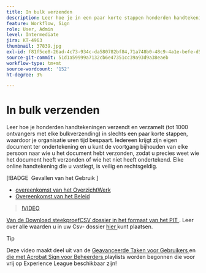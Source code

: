 ```yaml
---
title: In bulk verzenden
description: Leer hoe je in een paar korte stappen honderden handtekeningen tegelijk verzamelt voor elk document
feature: Workflow, Sign
role: User, Admin
level: Intermediate
jira: KT-4963
thumbnail: 37839.jpg
exl-id: f81f5ce8-26ad-4c73-934c-da580782bf84,71a748b0-48c9-4a1e-befe-d5f311d6c05e
source-git-commit: 51d1a59999a7132cb6e47351cc39a93d9a38eaeb
workflow-type: tm+mt
source-wordcount: '152'
ht-degree: 3%

---
```


# In bulk verzenden

Leer hoe je honderden handtekeningen verzendt en verzamelt (tot 1000 ontvangers met elke bulkverzending) in slechts een paar korte stappen, waardoor je organisatie uren tijd bespaart. Iedereen krijgt zijn eigen document ter ondertekening en u kunt de voortgang bijhouden van elke persoon naar wie u het document hebt verzonden, zodat u precies weet wie het document heeft verzonden of wie het niet heeft ondertekend. Elke online handtekening die u vastlegt, is veilig en rechtsgeldig.

[!BADGE &#x200B; Gevallen van het Gebruik &#x200B;]

* [ overeenkomst van het OverzichtWerk ](https://experienceleague.adobe.com/docs/document-cloud-learn/sign-learning-hub/expand/recipes/gov/usecasegovtelework.html?lang=nl-NL)
* [ Overeenkomst van het Beleid ](https://experienceleague.adobe.com/docs/document-cloud-learn/sign-learning-hub/expand/recipes/com/usecasecompolicy.html?lang=nl-NL)

>[!VIDEO](https://video.tv.adobe.com/v/33655?quality=12&learn=on&hidetitle=true)

[ Van de Download steekproefCSV dossier in het formaat van het PIT ](../assets/sendInBulkSample.zip). Leer over alle waarden u in uw Csv- dossier [ hier ](https://helpx.adobe.com/nl/sign/adv-user/send-in-bulk/send-with-csv.html) kunt plaatsen.

>[!TIP]
>
>Deze video maakt deel uit van de [ Geavanceerde Taken voor Gebruikers ](https://experienceleague.adobe.com/nl/playlists/acrobat-sign-perform-advanced-tasks-business-users) en [ die met Acrobat Sign voor Beheerders ](https://experienceleague.adobe.com/nl/playlists/acrobat-sign-get-started-administrators) playlists worden begonnen die voor vrij op Experience League beschikbaar zijn!
